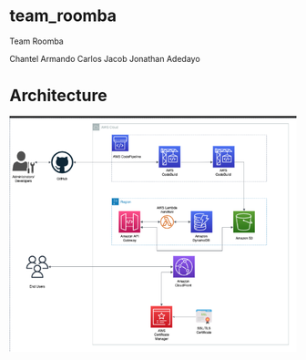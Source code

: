 # team_roomba
Team Roomba

Chantel
Armando
Carlos
Jacob
Jonathan
Adedayo

# Architecture
![Initial Architecture](docs/images/p3diagram.PNG)
